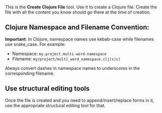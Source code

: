 This is the **Create Clojure File** tool. Use it to create a Clojure file. Create the file with all the content you know should go there at the time of creation.

## Clojure Namespace and Filename Convention:

**Important**: In Clojure, namespace names use kebab-case while filenames use snake_case. For example:
- Namespace: `my.project.multi-word-namespace`
- Filename: `my/project/multi_word_namespace.clj(s|c)`

Always convert dashes in namespace names to underscores in the corresponding filename.

## Use structural editing tools

Once the file is created and you need to append/insert/replace forms in it, use the appropriate structural editing tool for that.